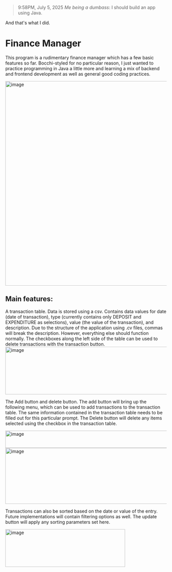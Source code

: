 > 9:58PM, July 5, 2025 
> *Me being a dumbass*: I should build an app using Java.

And that's what I did.

# Finance Manager
This program is a rudimentary finance manager which has a few basic features so far. Bocchi-styled for no particular reason, I just wanted to practice programming in Java a little more and learning a mix of backend and frontend development as well as general good coding practices.

<img width="882" height="639" alt="image" src="https://github.com/user-attachments/assets/750ccacb-84c8-4089-a86e-3f434d048c99" />

## Main features:

A transaction table. Data is stored using a csv. Contains data values for date (date of transaction), type (currently contains only DEPOSIT and EXPENDITURE as selections), value (the value of the transaction), and description. Due to the structure of the application using .cv files, commas will break the description. However, everything else should function normally. The checkboxes along the left side of the table can be used to delete transactions with the transaction button.
<img width="876" height="149" alt="image" src="https://github.com/user-attachments/assets/ab7e99fb-71a8-4799-93ea-78c7079a2a1d" />

The Add button and delete button. The add button will bring up the following menu, which can be used to add transactions to the transaction table. The same information contained in the transaction table needs to be filled out for this particular prompt. The Delete button will delete any items selected using the checkbox in the transaction table.

<img width="579" height="54" alt="image" src="https://github.com/user-attachments/assets/8af8d152-8462-4b2a-8b39-a25897bf6549" />

<img width="577" height="175" alt="image" src="https://github.com/user-attachments/assets/71d74a24-a296-4236-aefe-d25cb5cfcd5f" />

Transactions can also be sorted based on the date or value of the entry. Future implementations will contain filtering options as well. The update button will apply any sorting parameters set here.

<img width="374" height="118" alt="image" src="https://github.com/user-attachments/assets/680b3881-f6de-4495-8760-df8d1fcf8dcc" />

